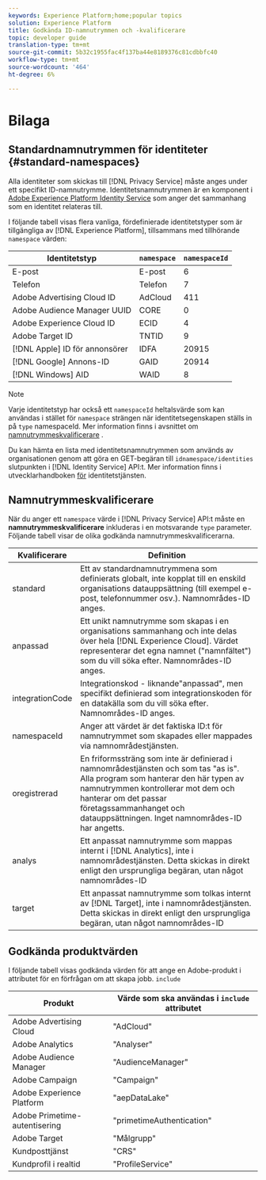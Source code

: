 ```yaml
---
keywords: Experience Platform;home;popular topics
solution: Experience Platform
title: Godkända ID-namnutrymmen och -kvalificerare
topic: developer guide
translation-type: tm+mt
source-git-commit: 5b32c1955fac4f137ba44e8189376c81cdbbfc40
workflow-type: tm+mt
source-wordcount: '464'
ht-degree: 6%

---
```



# Bilaga

## Standardnamnutrymmen för identiteter {#standard-namespaces}

Alla identiteter som skickas till [!DNL Privacy Service] måste anges under ett specifikt ID-namnutrymme. Identitetsnamnutrymmen är en komponent i [Adobe Experience Platform Identity Service](../../identity-service/home.md) som anger det sammanhang som en identitet relateras till.

I följande tabell visas flera vanliga, fördefinierade identitetstyper som är tillgängliga av [!DNL Experience Platform], tillsammans med tillhörande `namespace` värden:

| Identitetstyp | `namespace` | `namespaceId` |
| --- | --- | --- |
| E-post | E-post | 6 |
| Telefon | Telefon | 7 |
| Adobe Advertising Cloud ID | AdCloud | 411 |
| Adobe Audience Manager UUID | CORE | 0 |
| Adobe Experience Cloud ID | ECID | 4 |
| Adobe Target ID | TNTID | 9 |
| [!DNL Apple] ID för annonsörer | IDFA | 20915 |
| [!DNL Google] Annons-ID | GAID | 20914 |
| [!DNL Windows] AID | WAID | 8 |

>[!NOTE]
>
>Varje identitetstyp har också ett `namespaceId` heltalsvärde som kan användas i stället för `namespace` strängen när identitetsegenskapen ställs in på `type` namespaceId. Mer information finns i avsnittet om [namnutrymmeskvalificerare](#namespace-qualifiers) .

Du kan hämta en lista med identitetsnamnutrymmen som används av organisationen genom att göra en GET-begäran till `idnamespace/identities` slutpunkten i [!DNL Identity Service] API:t. Mer information finns i utvecklarhandboken [för](../../identity-service/api/getting-started.md) identitetstjänsten.

## Namnutrymmeskvalificerare

När du anger ett `namespace` värde i [!DNL Privacy Service] API:t måste en **namnutrymmeskvalificerare** inkluderas i en motsvarande `type` parameter. Följande tabell visar de olika godkända namnutrymmeskvalificerarna.

| Kvalificerare | Definition |
| --------- | ---------- |
| standard | Ett av standardnamnutrymmena som definierats globalt, inte kopplat till en enskild organisations datauppsättning (till exempel e-post, telefonnummer osv.). Namnområdes-ID anges. |
| anpassad | Ett unikt namnutrymme som skapas i en organisations sammanhang och inte delas över hela [!DNL Experience Cloud]. Värdet representerar det egna namnet (&quot;namnfältet&quot;) som du vill söka efter. Namnområdes-ID anges. |
| integrationCode | Integrationskod - liknande&quot;anpassad&quot;, men specifikt definierad som integrationskoden för en datakälla som du vill söka efter. Namnområdes-ID anges. |
| namespaceId | Anger att värdet är det faktiska ID:t för namnutrymmet som skapades eller mappades via namnområdestjänsten. |
| oregistrerad | En friformssträng som inte är definierad i namnområdestjänsten och som tas &quot;as is&quot;. Alla program som hanterar den här typen av namnutrymmen kontrollerar mot dem och hanterar om det passar företagssammanhanget och datauppsättningen. Inget namnområdes-ID har angetts. |
| analys | Ett anpassat namnutrymme som mappas internt i [!DNL Analytics], inte i namnområdestjänsten. Detta skickas in direkt enligt den ursprungliga begäran, utan något namnområdes-ID |
| target | Ett anpassat namnutrymme som tolkas internt av [!DNL Target], inte i namnområdestjänsten. Detta skickas in direkt enligt den ursprungliga begäran, utan något namnområdes-ID |

## Godkända produktvärden

I följande tabell visas godkända värden för att ange en Adobe-produkt i attributet för en förfrågan om att skapa jobb. `include`

| Produkt | Värde som ska användas i `include` attributet |
--- | ---
| Adobe Advertising Cloud | &quot;AdCloud&quot; |
| Adobe Analytics | &quot;Analyser&quot; |
| Adobe Audience Manager | &quot;AudienceManager&quot; |
| Adobe Campaign | &quot;Campaign&quot; |
| Adobe Experience Platform | &quot;aepDataLake&quot; |
| Adobe Primetime-autentisering | &quot;primetimeAuthentication&quot; |
| Adobe Target | &quot;Målgrupp&quot; |
| Kundposttjänst | &quot;CRS&quot; |
| Kundprofil i realtid | &quot;ProfileService&quot; |